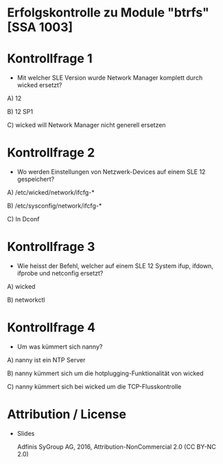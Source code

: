 # Erfolgskontrolle zu Module "btrfs" [SSA 1003]

# Kontrollfrage 1

* Mit welcher SLE Version wurde Network Manager komplett durch wicked ersetzt?

A) 12

B) 12 SP1

C) wicked will Network Manager nicht generell ersetzen

# Kontrollfrage 2

* Wo werden Einstellungen von Netzwerk-Devices auf einem SLE 12 gespeichert?

A) /etc/wicked/network/ifcfg-*

B) /etc/sysconfig/network/ifcfg-*

C) In Dconf

# Kontrollfrage 3

* Wie heisst der Befehl, welcher auf einem SLE 12 System ifup, ifdown, ifprobe und netconfig ersetzt?

A) wicked

B) networkctl

# Kontrollfrage 4

* Um was kümmert sich nanny?

A) nanny ist ein NTP Server

B) nanny kümmert sich um die hotplugging-Funktionalität von wicked

C) nanny kümmert sich bei wicked um die TCP-Flusskontrolle

# Attribution / License

* Slides

  Adfinis SyGroup AG, 2016, Attribution-NonCommercial 2.0 (CC BY-NC 2.0)

